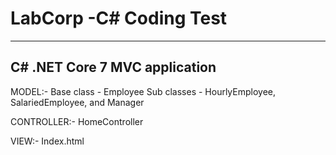 # LabCorp -C# Coding Test
-------------------------
C#
.NET Core 7
MVC application
-----------------
MODEL:-
Base class - Employee 
Sub classes - HourlyEmployee, SalariedEmployee, and Manager

CONTROLLER:-
HomeController

VIEW:-
Index.html

